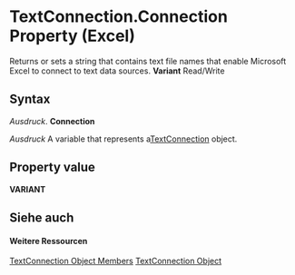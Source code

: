 
# TextConnection.Connection Property (Excel)

Returns or sets a string that contains text file names that enable Microsoft Excel to connect to text data sources.  **Variant** Read/Write


## Syntax

 _Ausdruck_. **Connection**

 _Ausdruck_ A variable that represents a[TextConnection](21d04d46-3940-642b-a0fb-8e7c3fafc749.md) object.


## Property value

 **VARIANT**


## Siehe auch


#### Weitere Ressourcen


[TextConnection Object Members](http://msdn.microsoft.com/library/6c3c1c87-9b23-f26f-376e-98acaca025e7%28Office.15%29.aspx)
[TextConnection Object](21d04d46-3940-642b-a0fb-8e7c3fafc749.md)